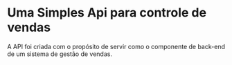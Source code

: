 # Uma Simples Api para controle de vendas

A API foi criada com o propósito de servir como o componente de back-end de um sistema de gestão de vendas.